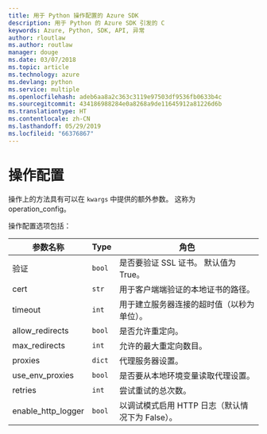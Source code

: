 ```yaml
---
title: 用于 Python 操作配置的 Azure SDK
description: 用于 Python 的 Azure SDK 引发的 C
keywords: Azure, Python, SDK, API, 异常
author: rloutlaw
ms.author: routlaw
manager: douge
ms.date: 03/07/2018
ms.topic: article
ms.technology: azure
ms.devlang: python
ms.service: multiple
ms.openlocfilehash: adeb6aa8a2c363c3119e97503df9536fb0633b4c
ms.sourcegitcommit: 434186988284e0a8268a9de11645912a81226d6b
ms.translationtype: HT
ms.contentlocale: zh-CN
ms.lasthandoff: 05/29/2019
ms.locfileid: "66376867"
---
```

# <a name="operation-config"></a>操作配置 

操作上的方法具有可以在 `kwargs` 中提供的额外参数。 这称为 operation_config。

操作配置选项包括：

|参数名称|Type|角色|
|----------------------|------|---------------|
| 验证 |`bool`|是否要验证 SSL 证书。 默认值为 True。|
|  cert |`str`| 用于客户端端验证的本地证书的路径。|
|  timeout |`int`| 用于建立服务器连接的超时值（以秒为单位）。|
|  allow_redirects |`bool` | 是否允许重定向。|
|  max_redirects  |`int`| 允许的最大重定向数目。|
|  proxies  |`dict` |代理服务器设置。|
|  use_env_proxies |`bool` |是否要从本地环境变量读取代理设置。|
|  retries  |`int` | 尝试重试的总次数。|
|  enable_http_logger | `bool`| 以调试模式启用 HTTP 日志（默认情况下为 False）。|
